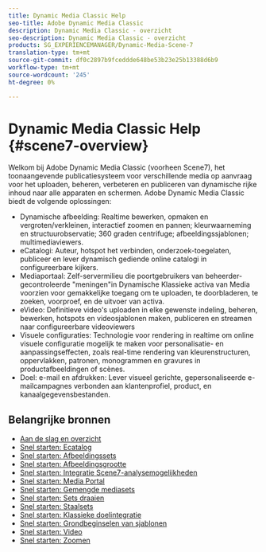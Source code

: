 ```yaml
---
title: Dynamic Media Classic Help
seo-title: Adobe Dynamic Media Classic
description: Dynamic Media Classic - overzicht
seo-description: Dynamic Media Classic - overzicht
products: SG_EXPERIENCEMANAGER/Dynamic-Media-Scene-7
translation-type: tm+mt
source-git-commit: df0c2897b9fceddde648be53b23e25b13388d6b9
workflow-type: tm+mt
source-wordcount: '245'
ht-degree: 0%

---
```



# Dynamic Media Classic Help {#scene7-overview}

Welkom bij Adobe Dynamic Media Classic (voorheen Scene7), het toonaangevende publicatiesysteem voor verschillende media op aanvraag voor het uploaden, beheren, verbeteren en publiceren van dynamische rijke inhoud naar alle apparaten en schermen. Adobe Dynamic Media Classic biedt de volgende oplossingen:

* Dynamische afbeelding: Realtime bewerken, opmaken en vergroten/verkleinen, interactief zoomen en pannen; kleurwaarneming en structuurobservatie; 360 graden centrifuge; afbeeldingssjablonen; multimediaviewers.
* eCatalogi: Auteur, hotspot het verbinden, onderzoek-toegelaten, publiceer en lever dynamisch gediende online catalogi in configureerbare kijkers.
* Mediaportaal: Zelf-servermilieu die poortgebruikers van beheerder-gecontroleerde &quot;meningen&quot;in Dynamische Klassieke activa van Media voorzien voor gemakkelijke toegang om te uploaden, te doorbladeren, te zoeken, voorproef, en de uitvoer van activa.
* eVideo: Definitieve video&#39;s uploaden in elke gewenste indeling, beheren, bewerken, hotspots en videosjablonen maken, publiceren en streamen naar configureerbare videoviewers
* Visuele configuraties: Technologie voor rendering in realtime om online visuele configuratie mogelijk te maken voor personalisatie- en aanpassingseffecten, zoals real-time rendering van kleurenstructuren, oppervlakken, patronen, monogrammen en gravures in productafbeeldingen of scènes.
* Doel: e-mail en afdrukken: Lever visueel gerichte, gepersonaliseerde e-mailcampagnes verbonden aan klantenprofiel, product, en kanaalgegevensbestanden.

## Belangrijke bronnen

* [Aan de slag en overzicht](/help/scene7-platform-overview.md)
* [Snel starten: Ecatalog](/help/quick-start-ecatalog.md)
* [Snel starten: Afbeeldingssets](/help/quick-start-image-sets.md)
* [Snel starten: Afbeeldingsgrootte](/help/quick-start-image-sizing.md)
* [Snel starten: Integratie Scene7-analysemogelijkheden](/help/quick-start-integrating-scene7-analytics.md)
* [Snel starten: Media Portal](/help/quick-start-media-portal-administration.md)
* [Snel starten: Gemengde mediasets](/help/quick-start-mixed-media-sets.md)
* [Snel starten: Sets draaien](/help/quick-start-spin-sets.md)
* [Snel starten: Staalsets](/help/quick-start-swatch-sets.md)
* [Snel starten: Klassieke doelintegratie](/help/quick-start-target-classic-integration.md)
* [Snel starten: Grondbeginselen van sjablonen](/help/quick-start-template-basics.md)
* [Snel starten: Video](/help/quick-start-video.md)
* [Snel starten: Zoomen](/help/quick-start-zoom.md)

